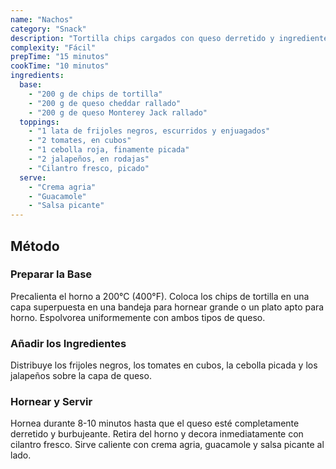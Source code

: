 ```yaml
---
name: "Nachos"
category: "Snack"
description: "Tortilla chips cargados con queso derretido y ingredientes frescos"
complexity: "Fácil"
prepTime: "15 minutos"
cookTime: "10 minutos"
ingredients:
  base:
    - "200 g de chips de tortilla"
    - "200 g de queso cheddar rallado"
    - "200 g de queso Monterey Jack rallado"
  toppings:
    - "1 lata de frijoles negros, escurridos y enjuagados"
    - "2 tomates, en cubos"
    - "1 cebolla roja, finamente picada"
    - "2 jalapeños, en rodajas"
    - "Cilantro fresco, picado"
  serve:
    - "Crema agria"
    - "Guacamole"
    - "Salsa picante"
---
```


## Método

### Preparar la Base

Precalienta el horno a 200°C (400°F). Coloca los chips de tortilla en una capa superpuesta en una bandeja para hornear grande o un plato apto para horno. Espolvorea uniformemente con ambos tipos de queso.

### Añadir los Ingredientes

Distribuye los frijoles negros, los tomates en cubos, la cebolla picada y los jalapeños sobre la capa de queso.

### Hornear y Servir

Hornea durante 8-10 minutos hasta que el queso esté completamente derretido y burbujeante. Retira del horno y decora inmediatamente con cilantro fresco. Sirve caliente con crema agria, guacamole y salsa picante al lado.
